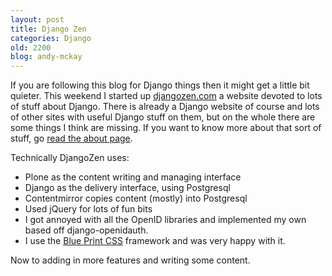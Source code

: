 ```yaml
---
layout: post
title: Django Zen
categories: Django
old: 2200
blog: andy-mckay
---
```

<p>If you are following this blog for Django things then it might get a little bit quieter. This weekend I started up <a href="http://djangozen.com">djangozen.com</a> a website devoted to lots of stuff about Django. There is already a Django website of course and lots of other sites with useful Django stuff on them, but on the whole there are some things I think are missing. If you want to know more about that sort of stuff, go <a href="http://djangozen.com/about/">read the about page</a>.</p>
<p>Technically DjangoZen uses:</p>
<ul>
<li>Plone as the content writing and managing interface</li>
<li>Django as the delivery interface, using Postgresql</li>
<li>Contentmirror copies content (mostly) into Postgresql</li>
<li>Used jQuery for lots of fun bits</li>
<li>I got annoyed with all the OpenID libraries and implemented my own based off django-openidauth.</li>
<li>I use the <a href="http://code.google.com/p/blueprintcss/">Blue Print CSS</a> framework and was very happy with it.</li>
</ul>
<p>Now to adding in more features and writing some content.</p>